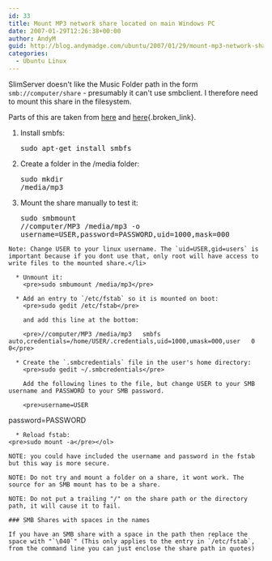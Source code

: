 ```yaml
---
id: 33
title: Mount MP3 network share located on main Windows PC
date: 2007-01-29T12:26:38+00:00
author: AndyM
guid: http://blog.andymadge.com/ubuntu/2007/01/29/mount-mp3-network-share-located-on-main-windows-pc/
categories:
  - Ubuntu Linux
---
```

SlimServer doesn't like the Music Folder path in the form `smb://computer/share` - presumably it can't use smbclient. I therefore need to mount this share in the filesystem.

Parts of this are taken from [here](http://ubuntuforums.org/showthread.php?t=280473) and [here](http://www.mattvanstone.com/2006/06/automatically_mounting_smb_sha.html){.broken_link}.

<!--more-->

  1. Install smbfs: 
    <pre>sudo apt-get install smbfs</pre>

  2. Create a folder in the /media folder: 
    <pre>sudo mkdir /media/mp3</pre>

  3. Mount the share manually to test it: 
    <pre>sudo smbmount //computer/MP3 /media/mp3 -o username=USER,password=PASSWORD,uid=1000,mask=000</pre>
    
    Note: Change USER to your linux username. The `uid=USER,gid=users` is important because if you dont use that, only root will have access to write files to the mounted share.</li> 
    
      * Unmount it: 
        <pre>sudo smbumount /media/mp3</pre>
    
      * Add an entry to `/etc/fstab` so it is mounted on boot: 
        <pre>sudo gedit /etc/fstab</pre>
        
        and add this line at the bottom:
        
        <pre>//computer/MP3 /media/mp3   smbfs  auto,credentials=/home/USER/.credentials,uid=1000,umask=000,user   0 0</pre>
    
      * Create the `.smbcredentials` file in the user's home directory: 
        <pre>sudo gedit ~/.smbcredentials</pre>
        
        Add the following lines to the file, but change USER to your SMB username and PASSWORD to your SMB password.
        
        <pre>username=USER
password=PASSWORD</pre>
    
      * Reload fstab:
    <pre>sudo mount -a</pre></ol> 
    
    NOTE: you could have included the username and password in the fstab but this way is more secure.
    
    NOTE: Do not try and mount a folder on a share, it wont work. The source for an SMB mount has to be a share.
    
    NOTE: Do not put a trailing "/" on the share path or the directory path, it will cause it to fail.
    
    ### SMB Shares with spaces in the names
    
    If you have an SMB share with a space in the path then replace the space with "`\040`" (This only applies to the entry in `/etc/fstab`, from the command line you can just enclose the share path in quotes)